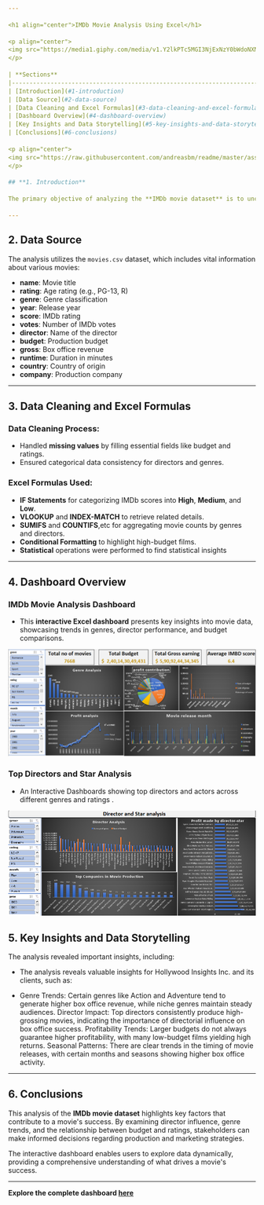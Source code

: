 ```yaml
---

<h1 align="center">IMDb Movie Analysis Using Excel</h1>

<p align="center"> 
<img src="https://media1.giphy.com/media/v1.Y2lkPTc5MGI3NjExNzY0bWdoNXNrM2Rkdnp5eTU1bDJlMGFlenpsbDA2NnJnYWVraW50ZiZlcD12MV9pbnRlcm5hbF9naWZfYnlfaWQmY3Q9cw/zqLApNj9FopviA4LAc/giphy.webp" alt="divider" width="300">
</p>

| **Sections**                                                                        |
|-------------------------------------------------------------------------------------|
| [Introduction](#1-introduction)                                                     |
| [Data Source](#2-data-source)                                                       |
| [Data Cleaning and Excel Formulas](#3-data-cleaning-and-excel-formulas)           |
| [Dashboard Overview](#4-dashboard-overview)                                         |
| [Key Insights and Data Storytelling](#5-key-insights-and-data-storytelling)         |
| [Conclusions](#6-conclusions)                                                       |

<p align="center"> 
<img src="https://raw.githubusercontent.com/andreasbm/readme/master/assets/lines/rainbow.png" alt="divider">
</p>

## **1. Introduction**

The primary objective of analyzing the **IMDb movie dataset** is to uncover the factors that contribute to a movie's success, focusing on attributes such as **directors, genres, budgets, ratings**, and **box office performance**. This analysis aims to provide insights that can assist filmmakers, producers, and investors in making informed decisions.

---
```


## **2. Data Source**

The analysis utilizes the `movies.csv` dataset, which includes vital information about various movies:

- **name**: Movie title
- **rating**: Age rating (e.g., PG-13, R)
- **genre**: Genre classification
- **year**: Release year
- **score**: IMDb rating
- **votes**: Number of IMDb votes
- **director**: Name of the director
- **budget**: Production budget
- **gross**: Box office revenue
- **runtime**: Duration in minutes
- **country**: Country of origin
- **company**: Production company

---

## **3. Data Cleaning and Excel Formulas**

### **Data Cleaning Process**:
- Handled **missing values** by filling essential fields like budget and ratings.
- Ensured categorical data consistency for directors and genres.

### **Excel Formulas Used**:
- **IF Statements** for categorizing IMDb scores into **High**, **Medium**, and **Low**.
- **VLOOKUP** and **INDEX-MATCH** to retrieve related details.
- **SUMIFS** and **COUNTIFS**,etc for aggregating movie counts by genres and directors.
- **Conditional Formatting** to highlight high-budget films.
- **Statistical** operations were performed to find statistical insights  

---

## **4. Dashboard Overview**

### **IMDb Movie Analysis Dashboard**
- This **interactive Excel dashboard** presents key insights into movie data, showcasing trends in genres, director performance, and budget comparisons.
 
![IMDb Movie Analysis Dashboard](https://github.com/AIwithVivek/CinemaScope-Analytics-Unveiling-the-Dynamics-of-Movie-Success/blob/main/genre%20analysis.PNG?raw=true)

### **Top Directors and Star Analysis**
- An Interactive Dashboards showing top directors and actors across different genres and ratings .

![Top Directors Analysis](https://github.com/AIwithVivek/CinemaScope-Analytics-Unveiling-the-Dynamics-of-Movie-Success/blob/main/director%20and%20star%20analysis.PNG?raw=true)


## **5. Key Insights and Data Storytelling**

The analysis revealed important insights, including:

- The analysis reveals valuable insights for Hollywood Insights Inc. and its clients, such as:

- Genre Trends: Certain genres like Action and Adventure tend to generate higher box office revenue, while niche genres maintain steady audiences. Director Impact: Top directors consistently produce high-grossing movies, indicating the importance of directorial influence on box office success. Profitability Trends: Larger budgets do not always guarantee higher profitability, with many low-budget films yielding high returns. Seasonal Patterns: There are clear trends in the timing of movie releases, with certain months and seasons showing higher box office activity.

---

## **6. Conclusions**

This analysis of the **IMDb movie dataset** highlights key factors that contribute to a movie's success. By examining director influence, genre trends, and the relationship between budget and ratings, stakeholders can make informed decisions regarding production and marketing strategies.

The interactive dashboard enables users to explore data dynamically, providing a comprehensive understanding of what drives a movie's success.

---

**Explore the complete dashboard [here](https://docs.google.com/spreadsheets/d/1VqPVj6b0-WCyzqpSWC-4eMEahsvjbaFh/edit?usp=drive_link&ouid=113169878008296474979&rtpof=true&sd=true)**
